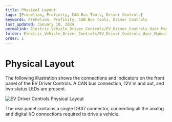 ```yaml
---
title: Physical Layout
tags: [Prohelion, Profinity, CAN Bus Tools, Driver Controls]
keywords: Prohelion, Profinity, CAN Bus Tools, Driver Controls
last_updated: January 10, 2024
permalink: Electric_Vehicle_Driver_Controls/EV_Driver_Controls_User_Manual/Physical_Layout.html
folder: Electric_Vehicle_Driver_Controls/EV_Driver_Controls_User_Manual
order: 1
---
```


# Physical Layout

The following illustration shows the connections and indicators on the front panel of the EV Driver Controls.  A CAN bus connection, 12V in and out, and two status LEDs are present.

![EV Driver Controls Physical Layout](../images/Driver_Control/Physical_Layout.png)

The rear panel contains a single DB37 connector, connecting all the analog and digital I/O connections required to drive a vehicle.
